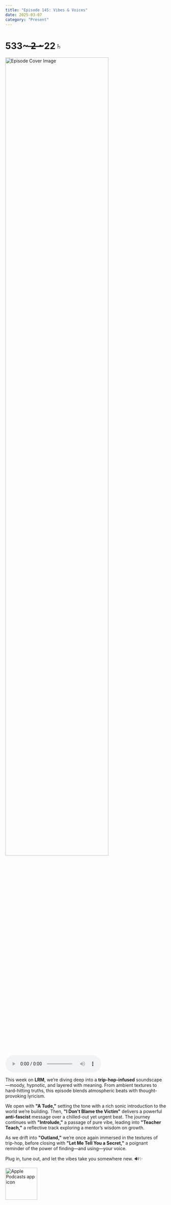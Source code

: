 ```yaml
---
title: "Episode 145: Vibes & Voices"
date: 2025-03-07
category: "Present"
---
```

# 533~ ̶2̶ ̶~22♄
<img src="https://artwork.captivate.fm/0a436e65-fdc3-47e4-bb44-74139e868d4c/rDG3tW5t9iTCxLv_SoNUtqXx.jpg" alt="Episode Cover Image" width=80%/>
<audio controls>
  <source src="https://podcasts.captivate.fm/media/6ce63ba1-1915-426a-beb8-cdd31dd4cc99/Episode-145.mp3" type="audio/mpeg">
  Your browser does not support the audio element.
</audio>

<p>This week on <strong>LRM</strong>, we’re diving deep into a <strong>trip-hop-infused</strong> soundscape—moody, hypnotic, and layered with meaning. From ambient textures to hard-hitting truths, this episode blends atmospheric beats with thought-provoking lyricism.</p><p>We open with <strong>"A Tude,"</strong> setting the tone with a rich sonic introduction to the world we’re building. Then, <strong>"I Don't Blame the Victim"</strong> delivers a powerful <strong>anti-fascist</strong> message over a chilled-out yet urgent beat. The journey continues with <strong>"Introlude,"</strong> a passage of pure vibe, leading into <strong>"Teacher Teach,"</strong> a reflective track exploring a mentor’s wisdom on growth.</p><p>As we drift into <strong>"Outland,"</strong> we’re once again immersed in the textures of trip-hop, before closing with <strong>"Let Me Tell You a Secret,"</strong> a poignant reminder of the power of finding—and using—your voice.</p><p>Plug in, tune out, and let the vibes take you somewhere new. 🔊✨</p>

<a href="https://podcasts.apple.com/us/podcast/living-room-music/id1608791560?tscg=30200&itsct=podcast_box_appicon&ls=1&mttnsubad=1608791560" style="display: inline-block;"><img src="https://toolbox.marketingtools.apple.com/api/v2/badges/app-icon-podcasts/standard/en-us" alt="Apple Podcasts app icon" style="width: 100px; height: 100px; vertical-align: middle; object-fit: contain;" /></a>
    